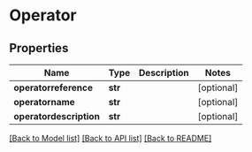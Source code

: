 # Operator

## Properties
Name | Type | Description | Notes
------------ | ------------- | ------------- | -------------
**operatorreference** | **str** |  | [optional] 
**operatorname** | **str** |  | [optional] 
**operatordescription** | **str** |  | [optional] 

[[Back to Model list]](../README.md#documentation-for-models) [[Back to API list]](../README.md#documentation-for-api-endpoints) [[Back to README]](../README.md)


